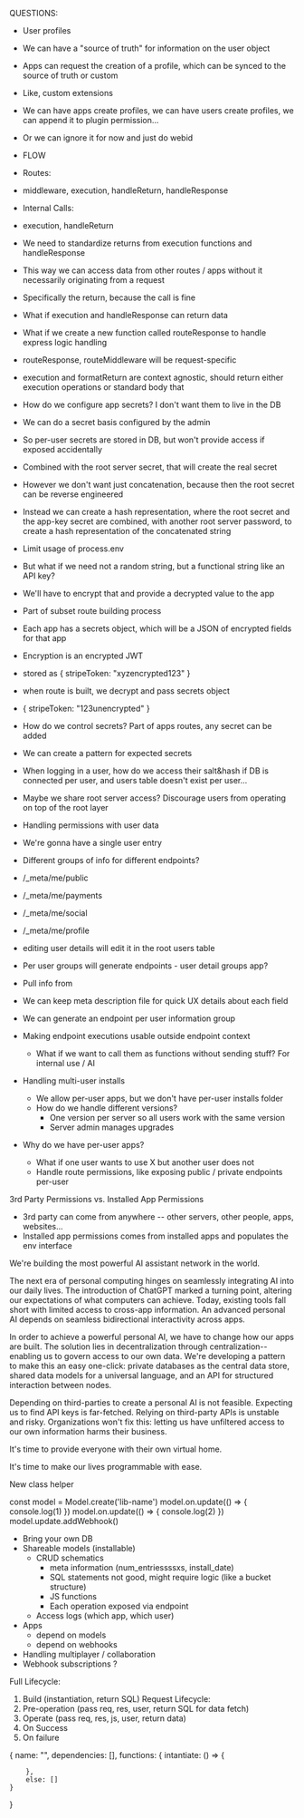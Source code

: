 QUESTIONS:

- User profiles
- We can have a "source of truth" for information on the user object
- Apps can request the creation of a profile, which can be synced to the source of truth or custom
- Like, custom extensions
- We can have apps create profiles, we can have users create profiles, we can append it to plugin permission...
- Or we can ignore it for now and just do webid

- FLOW
- Routes:
- middleware, execution, handleReturn, handleResponse
- Internal Calls:
- execution, handleReturn

- We need to standardize returns from execution functions and handleResponse
- This way we can access data from other routes / apps without it necessarily originating from a request
- Specifically the return, because the call is fine
- What if execution and handleResponse can return data
- What if we create a new function called routeResponse to handle express logic handling
- routeResponse, routeMiddleware will be request-specific
- execution and formatReturn are context agnostic, should return either execution operations or standard body that

- How do we configure app secrets? I don't want them to live in the DB
- We can do a secret basis configured by the admin
- So per-user secrets are stored in DB, but won't provide access if exposed accidentally
- Combined with the root server secret, that will create the real secret
- However we don't want just concatenation, because then the root secret can be reverse engineered
- Instead we can create a hash representation, where the root secret and the app-key secret are combined, with another root server password, to create a hash representation of the concatenated string

- Limit usage of process.env

- But what if we need not a random string, but a functional string like an API key?
- We'll have to encrypt that and provide a decrypted value to the app
- Part of subset route building process
- Each app has a secrets object, which will be a JSON of encrypted fields for that app
- Encryption is an encrypted JWT
- stored as { stripeToken: "xyzencrypted123" }
- when route is built, we decrypt and pass secrets object
- { stripeToken: "123unencrypted" }
- How do we control secrets? Part of apps routes, any secret can be added
- We can create a pattern for expected secrets

- When logging in a user, how do we access their salt&hash if DB is connected per user, and users table doesn't exist per user...
- Maybe we share root server access? Discourage users from operating on top of the root layer

- Handling permissions with user data
- We're gonna have a single user entry
- Different groups of info for different endpoints?
- /\_meta/me/public
- /\_meta/me/payments
- /\_meta/me/social
- /\_meta/me/profile
- editing user details will edit it in the root users table
- Per user groups will generate endpoints - user detail groups app?
- Pull info from
- We can keep meta description file for quick UX details about each field
- We can generate an endpoint per user information group

- Making endpoint executions usable outside endpoint context

  - What if we want to call them as functions without sending stuff? For internal use / AI

- Handling multi-user installs

  - We allow per-user apps, but we don't have per-user installs folder
  - How do we handle different versions?
    - One version per server so all users work with the same version
    - Server admin manages upgrades

- Why do we have per-user apps?
  - What if one user wants to use X but another user does not
  - Handle route permissions, like exposing public / private endpoints per-user

3rd Party Permissions vs. Installed App Permissions

- 3rd party can come from anywhere -- other servers, other people, apps, websites...
- Installed app permissions comes from installed apps and populates the env interface

We're building the most powerful AI assistant network in the world.

The next era of personal computing hinges on seamlessly integrating AI into our daily lives. The introduction of ChatGPT marked a turning point, altering our expectations of what computers can achieve. Today, existing tools fall short with limited access to cross-app information. An advanced personal AI depends on seamless bidirectional interactivity across apps.

In order to achieve a powerful personal AI, we have to change how our apps are built. The solution lies in decentralization through centralization-- enabling us to govern access to our own data. We're developing a pattern to make this an easy one-click: private databases as the central data store, shared data models for a universal language, and an API for structured interaction between nodes.

Depending on third-parties to create a personal AI is not feasible. Expecting us to find API keys is far-fetched. Relying on third-party APIs is unstable and risky. Organizations won't fix this: letting us have unfiltered access to our own information harms their business.

It's time to provide everyone with their own virtual home.

It's time to make our lives programmable with ease.

New class helper

const model = Model.create('lib-name')
model.on.update(() => { console.log(1) })
model.on.update(() => { console.log(2) })
model.update.addWebhook()

- Bring your own DB
- Shareable models (installable)
  - CRUD schematics
    - meta information (num_entriessssxs, install_date)
    - SQL statements not good, might require logic (like a bucket structure)
    - JS functions
    - Each operation exposed via endpoint
  - Access logs (which app, which user)
- Apps
  - depend on models
  - depend on webhooks
- Handling multiplayer / collaboration
- Webhook subscriptions ?

Full Lifecycle:

1. Build (instantiation, return SQL)
   Request Lifecycle:
2. Pre-operation (pass req, res, user, return SQL for data fetch)
3. Operate (pass req, res, js, user, return data)
4. On Success
5. On failure

{
name: "",
dependencies: [],
functions: {
intantiate: () => {

        },
        else: []
    }

}
